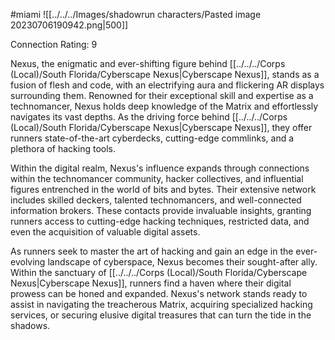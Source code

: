 #miami
![[../../../Images/shadowrun characters/Pasted image 20230706190942.png|500]]

Connection Rating: 9

Nexus, the enigmatic and ever-shifting figure behind [[../../../Corps (Local)/South Florida/Cyberscape Nexus|Cyberscape Nexus]], stands as a fusion of flesh and code, with an electrifying aura and flickering AR displays surrounding them. Renowned for their exceptional skill and expertise as a technomancer, Nexus holds deep knowledge of the Matrix and effortlessly navigates its vast depths. As the driving force behind [[../../../Corps (Local)/South Florida/Cyberscape Nexus|Cyberscape Nexus]], they offer runners state-of-the-art cyberdecks, cutting-edge commlinks, and a plethora of hacking tools.

Within the digital realm, Nexus's influence expands through connections within the technomancer community, hacker collectives, and influential figures entrenched in the world of bits and bytes. Their extensive network includes skilled deckers, talented technomancers, and well-connected information brokers. These contacts provide invaluable insights, granting runners access to cutting-edge hacking techniques, restricted data, and even the acquisition of valuable digital assets.

As runners seek to master the art of hacking and gain an edge in the ever-evolving landscape of cyberspace, Nexus becomes their sought-after ally. Within the sanctuary of [[../../../Corps (Local)/South Florida/Cyberscape Nexus|Cyberscape Nexus]], runners find a haven where their digital prowess can be honed and expanded. Nexus's network stands ready to assist in navigating the treacherous Matrix, acquiring specialized hacking services, or securing elusive digital treasures that can turn the tide in the shadows.